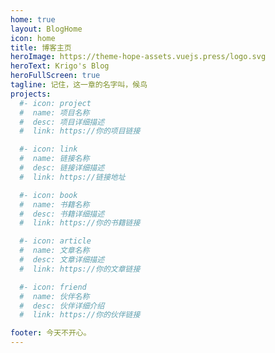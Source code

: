 ```yaml
---
home: true
layout: BlogHome
icon: home
title: 博客主页
heroImage: https://theme-hope-assets.vuejs.press/logo.svg
heroText: Krigo's Blog
heroFullScreen: true
tagline: 记住，这一章的名字叫，候鸟
projects:
  #- icon: project
  #  name: 项目名称
  #  desc: 项目详细描述
  #  link: https://你的项目链接

  #- icon: link
  #  name: 链接名称
  #  desc: 链接详细描述
  #  link: https://链接地址

  #- icon: book
  #  name: 书籍名称
  #  desc: 书籍详细描述
  #  link: https://你的书籍链接

  #- icon: article
  #  name: 文章名称
  #  desc: 文章详细描述
  #  link: https://你的文章链接

  #- icon: friend
  #  name: 伙伴名称
  #  desc: 伙伴详细介绍
  #  link: https://你的伙伴链接

footer: 今天不开心。
---
```

